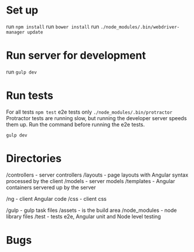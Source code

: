 
# Set up
run `npm install`
run `bower install`
run `./node_modules/.bin/webdriver-manager update`

# Run server for development
run `gulp dev`

# Run tests
For all tests `npm test`
e2e tests only `./node_modules/.bin/protractor`
Protractor tests are running slow, but running the developer server speeds them up.  Run the command before running the e2e tests.
```shell
gulp dev
```


# Directories

 /controllers - server controllers
 /layouts - page layouts with Angular syntax processed by the client
 /models - server models
 /templates - Angular containers servered up by the server

 /ng - client Angular code
 /css - client css

 /gulp - gulp task files
 /assets - is the build area
 /node_modules - node library files
 /test - tests e2e, Angular unit and Node level testing

# Bugs

